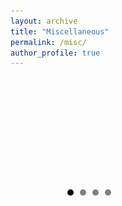 ```yaml
---
layout: archive
title: "Miscellaneous"
permalink: /misc/
author_profile: true
---
```


<div class="carousel-container">
  <div class="carousel-slider">
    <div class="carousel-item">
      <img src="../images/csu_2103.jpg" alt="CSU, 2021" />
      <div class="caption">When visiting Central South University as an exchange student...</div>
    </div>
    <div class="carousel-item">
      <img src="../images/ustb_graduation.png" alt="USTB,2024" />
      <div class="caption">Graduating from University of Science and Technology Beijing.</div>
    </div>
    <div class="carousel-item">
      <img src="../images/westlake_bar.jpg" alt="Westlake Bar" />
      <div class="caption">'Westlake Bar', nice to meet the gifted youngs.</div>
    </div>
    <div class="carousel-item">
      <img src="../images/PEBBLE_2024.jpg" alt="PEBBLE 2024" />
      <div class="caption">I am honored to serve as a teaching assistant...</div>
    </div>
  </div>

  <div class="carousel-dots">
    <span class="dot active"></span>
    <span class="dot"></span>
    <span class="dot"></span>
    <span class="dot"></span>
  </div>
</div>

<script>
  const slider = document.querySelector('.carousel-slider');
  const dots = document.querySelectorAll('.dot');
  const items = document.querySelectorAll('.carousel-item');
  let currentIndex = 0;
  let autoScrollInterval;

  // 自动滚动
  function autoScroll() {
    currentIndex = (currentIndex + 1) % items.length;
    updateCarousel();
  }

  // 启动自动滚动
  function startAutoScroll() {
    autoScrollInterval = setInterval(autoScroll, 10000); // 每10秒切换一次
  }

  // 停止自动滚动
  function stopAutoScroll() {
    clearInterval(autoScrollInterval);
  }

  // 更新轮播位置
  function updateCarousel() {
    slider.style.transform = `translateX(-${currentIndex * 100}%)`;
    dots.forEach((dot, index) => {
      dot.classList.remove('active');
      if (index === currentIndex) {
        dot.classList.add('active');
      }
    });
  }

  // 点击圆点
  dots.forEach((dot, index) => {
    dot.addEventListener('click', () => {
      currentIndex = index;
      updateCarousel();
      stopAutoScroll();
      startAutoScroll();
    });
  });

  // 初始化
  startAutoScroll();
</script>

<style>
  .carousel-container {
    position: relative;
    overflow: hidden;
    width: 50%;
    height: 5vh; /* 设置为视口高度，确保图片完整显示 */
  }

  .carousel-slider {
    display: flex;
    transition: transform 0.5s ease-in-out;
  }

  .carousel-item {
    min-width: 50%; /* 每张图片占据100%的宽度 */
    flex: 0 0 auto;
    height: 50%; /* 确保每张图片高度与容器一致 */
    display: flex;
    justify-content: center;
    align-items: center;
  }

  .carousel-item img {
    max-width: 50%;
    max-height: 50%;
    height: auto;
    width: auto;
    display: block;
  }

  .caption {
    position: absolute;
    bottom: 0;
    left: 0;
    width: 50%;
    padding: 10px;
    background-color: rgba(0, 0, 0, 0.7);
    color: white;
    opacity: 0;
    transition: opacity 0.3s;
  }

  .carousel-item:hover .caption {
    opacity: 1;
  }

  .carousel-dots {
    position: absolute;
    bottom: 10px;
    left: 50%;
    transform: translateX(-50%);
    display: flex;
    gap: 10px;
  }

  .dot {
    width: 10px;
    height: 10px;
    background-color: gray;
    border-radius: 50%;
    cursor: pointer;
  }

  .dot.active {
    background-color: black;
  }
</style>